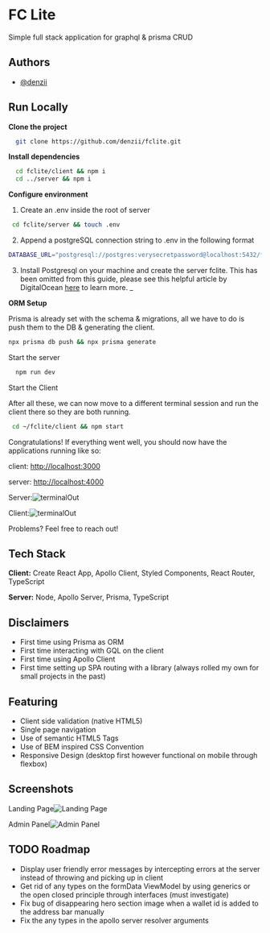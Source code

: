 
# FC Lite

Simple full stack application for graphql & prisma CRUD

## Authors

- [@denzii](https://www.github.com/denzii)

## Run Locally

**Clone the project**

```bash
  git clone https://github.com/denzii/fclite.git
```

**Install dependencies**

```bash
  cd fclite/client && npm i
  cd ../server && npm i

```

**Configure environment**

   1) Create an .env inside the root of server

```bash
 cd fclite/server && touch .env
```

   2) Append a postgreSQL connection string to .env in the following format

```bash
DATABASE_URL="postgresql://postgres:verysecretpassword@localhost:5432/fclite?schema=public"
```

   3) Install Postgresql on your machine and create the server fclite. This has been omitted from this guide, please see this helpful article by DigitalOcean [here](https://www.digitalocean.com/community/tutorials/how-to-install-postgresql-on-ubuntu-20-04-quickstart) to learn more.
_

**ORM Setup**

 Prisma is already set with the schema & migrations, all we have to do is push them to the DB & generating the client.

```bash
npx prisma db push && npx prisma generate
```

Start the server

```bash
  npm run dev
```


Start the Client

After all these, we can now move to a different terminal session and run the client there so they are both running.

```bash
 cd ~/fclite/client && npm start
 ```

 Congratulations! If everything went well, you should now have the applications running like so:

 client: <http://localhost:3000>

 server: <http://localhost:4000>

Server:![terminalOut](https://i.imgur.com/kMM91qr.png)

Client:![terminalOut](https://i.imgur.com/ZRwFxZW.png)

 Problems? Feel free to reach out!

## Tech Stack

**Client:** Create React App, Apollo Client, Styled Components, React Router, TypeScript

**Server:** Node, Apollo Server, Prisma, TypeScript

## Disclaimers
- First time using Prisma as ORM
- First time interacting with GQL on the client
- First time using Apollo Client
- First time setting up SPA routing with a library (always rolled my own for small projects in the past)

## Featuring

- Client side validation (native HTML5)
- Single page navigation
- Use of semantic HTML5 Tags
- Use of BEM inspired CSS Convention
- Responsive Design (desktop first however functional on mobile through flexbox)

## Screenshots

Landing Page![Landing Page](https://i.imgur.com/Bx5pHWM.png)

Admin Panel![Admin Panel](https://i.imgur.com/m4mf8dR.png)

## TODO Roadmap

- Display user friendly error messages by intercepting errors at the server instead of throwing and picking up in client
- Get rid of any types on the formData ViewModel by using generics or the open closed principle through interfaces (must investigate)
- Fix bug of disappearing hero section image when a wallet id is added to the address bar manually
- Fix the any types in the apollo server resolver arguments
